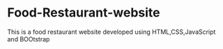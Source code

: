 # Food-Restaurant-website
This is a food restaurant website developed using HTML,CSS,JavaScript and BOOtstrap
